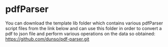 # pdfParser
You can download the template lib folder which contains various pdfParser script files from the link below and 
can use this folder in order to convert a pdf to json file and perform various operations on the data so obtained:
https://github.com/dunso/pdf-parser.git
